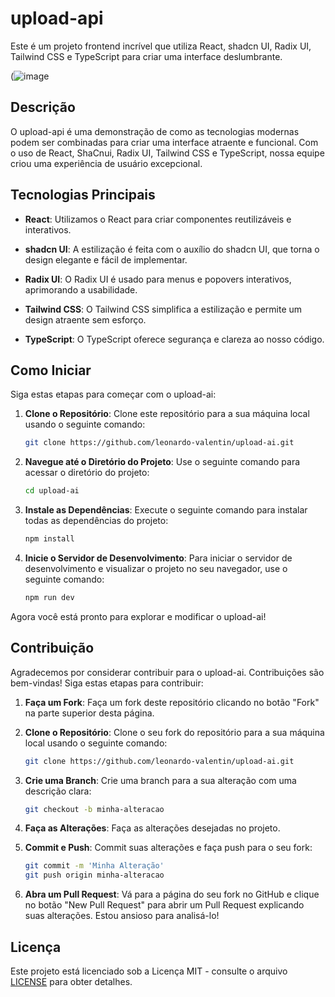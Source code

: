 # upload-api

Este é um projeto frontend incrível que utiliza React, shadcn UI, Radix UI, Tailwind CSS e TypeScript para criar uma interface deslumbrante.

(![image](https://github.com/leonardo-valentin/upload-ai/assets/71048056/49f2d6fb-eb8c-47ed-9bbf-c547717efead)

## Descrição

O upload-api é uma demonstração de como as tecnologias modernas podem ser combinadas para criar uma interface atraente e funcional. Com o uso de React, ShaCnui, Radix UI, Tailwind CSS e TypeScript, nossa equipe criou uma experiência de usuário excepcional.

## Tecnologias Principais

- **React**: Utilizamos o React para criar componentes reutilizáveis e interativos.

- **shadcn UI**: A estilização é feita com o auxílio do shadcn UI, que torna o design elegante e fácil de implementar.

- **Radix UI**: O Radix UI é usado para menus e popovers interativos, aprimorando a usabilidade.

- **Tailwind CSS**: O Tailwind CSS simplifica a estilização e permite um design atraente sem esforço.

- **TypeScript**: O TypeScript oferece segurança e clareza ao nosso código.

## Como Iniciar

Siga estas etapas para começar com o upload-ai:

1. **Clone o Repositório**: Clone este repositório para a sua máquina local usando o seguinte comando:

    ```bash
    git clone https://github.com/leonardo-valentin/upload-ai.git
    ```

2. **Navegue até o Diretório do Projeto**: Use o seguinte comando para acessar o diretório do projeto:

    ```bash
    cd upload-ai
    ```

3. **Instale as Dependências**: Execute o seguinte comando para instalar todas as dependências do projeto:

    ```bash
    npm install
    ```

4. **Inicie o Servidor de Desenvolvimento**: Para iniciar o servidor de desenvolvimento e visualizar o projeto no seu navegador, use o seguinte comando:

    ```bash
    npm run dev
    ```

Agora você está pronto para explorar e modificar o upload-ai!

## Contribuição

Agradecemos por considerar contribuir para o upload-ai. Contribuições são bem-vindas! Siga estas etapas para contribuir:

1. **Faça um Fork**: Faça um fork deste repositório clicando no botão "Fork" na parte superior desta página.

2. **Clone o Repositório**: Clone o seu fork do repositório para a sua máquina local usando o seguinte comando:

    ```bash
    git clone https://github.com/leonardo-valentin/upload-ai.git
    ```

3. **Crie uma Branch**: Crie uma branch para a sua alteração com uma descrição clara:

    ```bash
    git checkout -b minha-alteracao
    ```

4. **Faça as Alterações**: Faça as alterações desejadas no projeto.

5. **Commit e Push**: Commit suas alterações e faça push para o seu fork:

    ```bash
    git commit -m 'Minha Alteração'
    git push origin minha-alteracao
    ```

6. **Abra um Pull Request**: Vá para a página do seu fork no GitHub e clique no botão "New Pull Request" para abrir um Pull Request explicando suas alterações. Estou ansioso para analisá-lo!

## Licença

Este projeto está licenciado sob a Licença MIT - consulte o arquivo [LICENSE](LICENSE) para obter detalhes.
